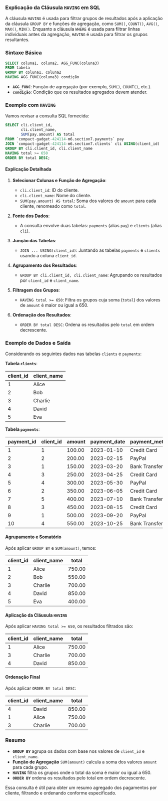 ### Explicação da Cláusula `HAVING` em SQL

A cláusula `HAVING` é usada para filtrar grupos de resultados após a aplicação da cláusula `GROUP BY` e funções de agregação, como `SUM()`, `COUNT()`, `AVG()`, `MAX()`, `MIN()`. Enquanto a cláusula `WHERE` é usada para filtrar linhas individuais antes da agregação, `HAVING` é usada para filtrar os grupos resultantes.

### Sintaxe Básica

```sql
SELECT coluna1, coluna2, AGG_FUNC(coluna3)
FROM tabela
GROUP BY coluna1, coluna2
HAVING AGG_FUNC(coluna3) condição
```

- **`AGG_FUNC`**: Função de agregação (por exemplo, `SUM()`, `COUNT()`, etc.).
- **`condição`**: Condição que os resultados agregados devem atender.

### Exemplo com `HAVING`

Vamos revisar a consulta SQL fornecida:

```sql
SELECT cli.client_id,
       cli.client_name,
       SUM(pay.amount) AS total
FROM `compact-gadget-424114-m6.section7.payments` pay
JOIN `compact-gadget-424114-m6.section7.clients` cli USING(client_id)
GROUP BY cli.client_id, cli.client_name
HAVING total >= 650
ORDER BY total DESC;
```

#### Explicação Detalhada

1. **Selecionar Colunas e Função de Agregação**:
   - `cli.client_id`: ID do cliente.
   - `cli.client_name`: Nome do cliente.
   - `SUM(pay.amount) AS total`: Soma dos valores de `amount` para cada cliente, renomeado como `total`.

2. **Fonte dos Dados**:
   - A consulta envolve duas tabelas: `payments` (alias `pay`) e `clients` (alias `cli`).

3. **Junção das Tabelas**:
   - `JOIN ... USING(client_id)`: Juntando as tabelas `payments` e `clients` usando a coluna `client_id`.

4. **Agrupamento dos Resultados**:
   - `GROUP BY cli.client_id, cli.client_name`: Agrupando os resultados por `client_id` e `client_name`.

5. **Filtragem dos Grupos**:
   - `HAVING total >= 650`: Filtra os grupos cuja soma (`total`) dos valores de `amount` é maior ou igual a 650.

6. **Ordenação dos Resultados**:
   - `ORDER BY total DESC`: Ordena os resultados pelo `total` em ordem decrescente.

### Exemplo de Dados e Saída

Considerando os seguintes dados nas tabelas `clients` e `payments`:

**Tabela `clients`**:

| client_id | client_name |
|-----------|-------------|
| 1         | Alice       |
| 2         | Bob         |
| 3         | Charlie     |
| 4         | David       |
| 5         | Eva         |

**Tabela `payments`**:

| payment_id | client_id | amount | payment_date | payment_method |
|------------|-----------|--------|--------------|----------------|
| 1          | 1         | 100.00 | 2023-01-10   | Credit Card    |
| 2          | 2         | 200.00 | 2023-02-15   | PayPal         |
| 3          | 1         | 150.00 | 2023-03-20   | Bank Transfer  |
| 4          | 3         | 250.00 | 2023-04-25   | Credit Card    |
| 5          | 4         | 300.00 | 2023-05-30   | PayPal         |
| 6          | 2         | 350.00 | 2023-06-05   | Credit Card    |
| 7          | 5         | 400.00 | 2023-07-10   | Bank Transfer  |
| 8          | 3         | 450.00 | 2023-08-15   | Credit Card    |
| 9          | 1         | 500.00 | 2023-09-20   | PayPal         |
| 10         | 4         | 550.00 | 2023-10-25   | Bank Transfer  |

#### Agrupamento e Somatório

Após aplicar `GROUP BY` e `SUM(amount)`, temos:

| client_id | client_name | total |
|-----------|-------------|-------|
| 1         | Alice       | 750.00|
| 2         | Bob         | 550.00|
| 3         | Charlie     | 700.00|
| 4         | David       | 850.00|
| 5         | Eva         | 400.00|

#### Aplicação da Cláusula `HAVING`

Após aplicar `HAVING total >= 650`, os resultados filtrados são:

| client_id | client_name | total |
|-----------|-------------|-------|
| 1         | Alice       | 750.00|
| 3         | Charlie     | 700.00|
| 4         | David       | 850.00|

#### Ordenação Final

Após aplicar `ORDER BY total DESC`:

| client_id | client_name | total |
|-----------|-------------|-------|
| 4         | David       | 850.00|
| 1         | Alice       | 750.00|
| 3         | Charlie     | 700.00|

### Resumo

- **`GROUP BY`** agrupa os dados com base nos valores de `client_id` e `client_name`.
- **Função de Agregação** `SUM(amount)` calcula a soma dos valores `amount` para cada grupo.
- **`HAVING`** filtra os grupos onde o total da soma é maior ou igual a 650.
- **`ORDER BY`** ordena os resultados pelo total em ordem decrescente.

Essa consulta é útil para obter um resumo agregado dos pagamentos por cliente, filtrando e ordenando conforme especificado.